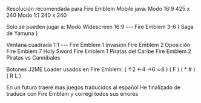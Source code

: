 Resolución recomendada para
Fire Emblem Mobile java:
Modo 16:9 425 x 240
Modo 1:1  240 x 240

Solo se pueden jugar a:
Modo Widescreen 16:9 ---
Fire Emblem 3-6 ( Saga de Yamuna )

Ventana cuadrada 1:1 ---
Fire Emblem 1 Invasión
Fire Emblem 2 Oposición
Fire Emblem 7 Holy Sword
Fire Emblem 1 Piratas del Caribe
Fire Emblem 2 Piratas vs Cannibales

Botones J2ME Loader usados en Fire Emblem:
( ↑2 ←4 →6 ↓8 ) ( F ) ( * # ) ( R L )

En un futuro traeré mas juegos traducidos al español
He finalizado de traducir con Fire Emblem y corregi todos sus errores

